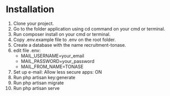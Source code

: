 # Installation
1.  Clone your project.
2.  Go to the folder application using cd command on your cmd or terminal.
3.  Run composer install on your cmd or terminal.
4.  Copy .env.example file to .env on the root folder.
5.  Create a database with the name recruitment-tonase.
6.  edit file .env:
    * MAIL_USERNAME=your_email
    * MAIL_PASSWORD=your_password
    * MAIL_FROM_NAME=TONASE
7.  Set up e-mail: Allow less secure apps: ON
8.  Run php artisan key:generate
9.  Run php artisan migrate
10.  Run php artisan serve
